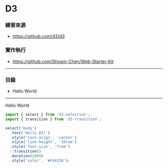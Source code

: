 # D3

### 練習來源
* https://github.com/d3/d3

### 實作執行
* https://github.com/Shyam-Chen/Web-Starter-Kit

***

### 目錄
* Hello World

***

Hello World

```js
import { select } from 'd3-selection';
import { transition } from 'd3-transition';

select('body')
  .text('Hello D3!')
  .style('text-align', 'center')
  .style('line-height', '10rem')
  .style('font-size', '7rem')
  ::transition()
  .duration(2000)
  .style('color', '#F44336');
```
